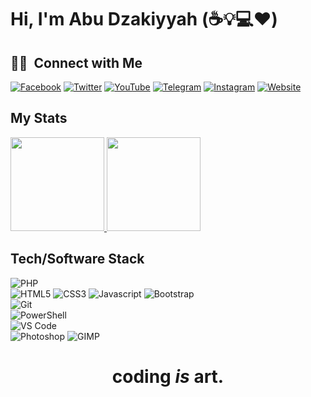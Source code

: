 # Hi, I'm Abu Dzakiyyah (:coffee::bulb::computer::heart:)

##  🤝🏻 &nbsp;Connect with Me
[![Facebook](https://img.shields.io/badge/facebook-%231877F2.svg?&style=for-the-badge&logo=facebook&logoColor=white)](https://facebook.com/abydzakiyyah) 
[![Twitter](https://img.shields.io/badge/twitter-%231DA1F2.svg?&style=for-the-badge&logo=twitter&logoColor=white)](https://twitter.com/abydzakiyyah) 
[![YouTube](https://img.shields.io/badge/youtube-%23FF0000.svg?&style=for-the-badge&logo=youtube&logoColor=white)](https://youtube.com/abudzakiyyah) 
[![Telegram](https://img.shields.io/badge/telegram-grey?style=for-the-badge&logo=Telegram&logoColor=white)](https://t.me/abydzakiyyah)
[![Instagram](https://img.shields.io/badge/instagram-purple?style=for-the-badge&logo=instagram&logoColor=white)](https://instagram.com/abydzakiyyah)
[![Website](https://img.shields.io/badge/website-green?style=for-the-badge&logo=google-chrome&logoColor=white)](https://dzakiyyah.com)

## My Stats
<p>
<a href="https://abu.dzakiyyah.com">
  <img height="150em" src="https://github-readme-stats.vercel.app/api?username=cyberzilla&show_icons=true&theme=merko" />
  <img height="150em" src="https://github-readme-stats-eight-theta.vercel.app/api/top-langs/?username=cyberzilla&theme=merko&layout=compact" />
</a>
</p>

## Tech/Software Stack

![PHP](https://img.shields.io/static/v1?style=for-the-badge&logo=php&message=PHP&label=&color=777BB4&labelColor=000000)
<br/>
![HTML5](https://img.shields.io/static/v1?style=for-the-badge&logo=html5&message=HTML5&label=&color=E34F26&labelColor=000000)
![CSS3](https://img.shields.io/static/v1?style=for-the-badge&logo=css3&message=CSS3&label=&color=1572B6&labelColor=000000)
![Javascript](https://img.shields.io/static/v1?style=for-the-badge&logo=javascript&message=Javascript&label=&color=F7DF1E&labelColor=000000)
![Bootstrap](https://img.shields.io/static/v1?style=for-the-badge&logo=bootstrap&message=Bootstrap&label=&color=563d7c&labelColor=000000)
<br/>
![Git](https://img.shields.io/static/v1?style=for-the-badge&logo=git&message=Git&label=&color=F05032&labelColor=000000)
<br/>
![PowerShell](https://img.shields.io/static/v1?style=for-the-badge&logo=powershell&message=PowerShell&label=&color=5391FE&labelColor=000000)
<br/>
![VS Code](https://img.shields.io/static/v1?style=for-the-badge&logo=visual-studio-code&message=VS%20Code&label=&color=007ACC&labelColor=000000)
<br/>
![Photoshop](https://img.shields.io/static/v1?style=for-the-badge&logo=adobe-photoshop&message=Photoshop&label=&color=31A8FF&labelColor=000000)
![GIMP](https://img.shields.io/static/v1?style=for-the-badge&logo=gimp&message=GIMP&label=&color=5C5543&labelColor=000000)


<div align='center'>

# **coding** *is* **art**.

</div>
